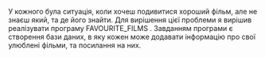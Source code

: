 У кожного була ситуація, коли хочеш подивитися хороший фільм, але не знаєш який, та де його знайти. Для вирішення цієї проблеми я вирішив реалізувати програму FAVOURITE_FILMS . 
Завданням програми є створення бази даних, в яку кожен може додавати інформацію про свої улюблені фільми, та посилання на них. 
